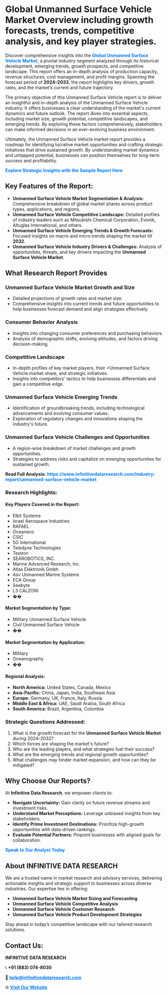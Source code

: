 <h1>Global Unmanned Surface Vehicle Market Overview including growth forecasts, trends, competitive analysis, and key player strategies.</h1>
<p>
Discover comprehensive insights into the 
<a href="https://www.infinitivedataresearch.com/industry-report/unmanned-surface-vehicle-market" rel="dofollow" style="color: #007BFF; text-decoration: none;"><strong>Global Unmanned Surface Vehicle Market</strong></a>, a pivotal industry segment analyzed through its historical development, emerging trends, growth prospects, and competitive landscape. This report offers an in-depth analysis of production capacity, revenue structures, cost management, and profit margins. Spanning the forecast period of <strong>2024–2033</strong>, the report highlights key drivers, growth rates, and the market’s current and future trajectory.
</p>
<p>
The primary objective of this Unmanned Surface Vehicle report is to deliver an insightful and in-depth analysis of the Unmanned Surface Vehicle industry. It offers businesses a clear understanding of the market's current dynamics and future outlook. The report dives into essential aspects, including market size, growth potential, competitive landscapes, and emerging trends. By exploring these factors comprehensively, stakeholders can make informed decisions in an ever-evolving business environment.
</p>
<p>
Ultimately, the Unmanned Surface Vehicle market report provides a roadmap for identifying lucrative market opportunities and crafting strategic initiatives that drive sustained growth. By understanding market dynamics and untapped potential, businesses can position themselves for long-term success and profitability.
</p>
<p>
<a href="https://www.infinitivedataresearch.com/request-sample/reportId=109597" style="color: #007BFF; text-decoration: none;"><strong>Explore Strategic Insights with the Sample Report Here</strong></a>
</p>

<h2>Key Features of the Report:</h2>
<ul>
<li><strong>Unmanned Surface Vehicle Market Segmentation & Analysis:</strong> Comprehensive breakdown of global market shares across product types, applications, and regions.</li>
<li><strong>Unmanned Surface Vehicle Competitive Landscape:</strong> Detailed profiles of industry leaders such as Mitsubishi Chemical Corporation, Evonik, Altuglas International, and others.</li>
<li><strong>Unmanned Surface Vehicle Emerging Trends & Growth Forecasts:</strong> Focused insights on macro and micro trends shaping the market till <strong>2032</strong>.</li>
<li><strong>Unmanned Surface Vehicle Industry Drivers & Challenges:</strong> Analysis of opportunities, threats, and key drivers impacting the <strong>Unmanned Surface Vehicle Market</strong>.</li>
</ul>

<h2>What Research Report Provides</h2>
<h3>Unmanned Surface Vehicle Market Growth and Size</h3>
<ul>
<li>Detailed projections of growth rates and market size.</li>
<li>Comprehensive insights into current trends and future opportunities to help businesses forecast demand and align strategies effectively.</li>
</ul>

<h3>Consumer Behavior Analysis</h3>
<ul>
<li>Insights into changing consumer preferences and purchasing behaviors.</li>
<li>Analysis of demographic shifts, evolving attitudes, and factors driving decision-making.</li>
</ul>

<h3>Competitive Landscape</h3>
<ul>
<li>In-depth profiles of key market players, their >Unmanned Surface Vehicle market share, and strategic initiatives.</li>
<li>Insights into competitors' tactics to help businesses differentiate and gain a competitive edge.</li>
</ul>

<h3>Unmanned Surface Vehicle Emerging Trends</h3>
<ul>
<li>Identification of groundbreaking trends, including technological advancements and evolving consumer values.</li>
<li>Exploration of regulatory changes and innovations shaping the industry's future.</li>
</ul>

<h3>Unmanned Surface Vehicle Challenges and Opportunities</h3>
<ul>
<li>A region-wise breakdown of market challenges and growth opportunities.</li>
<li>Strategies to address risks and capitalize on emerging opportunities for sustained growth.</li>
</ul>
<p><strong>Read Full Analysis:</strong> <a href="https://www.infinitivedataresearch.com/industry-report/unmanned-surface-vehicle-market" rel="dofollow" style="color: #007BFF; text-decoration: none;"><strong>https://www.infinitivedataresearch.com/industry-report/unmanned-surface-vehicle-market</strong></a></p>
<h3>Research Highlights:</h3>
<h4>Key Players Covered in the Report:</h4>
<ul><li>Elbit Systems</li><li>Israel Aerospace Industries</li><li>RAFAEL</li><li>Oceaneco</li><li>CSIC</li><li>5G International</li><li>Teledyne Technologies</li><li>Textron</li><li>SEAROBOTICS, INC.</li><li>Marine Advanced Research, Inc.</li><li>Atlas Elektronik Gmbh</li><li>Asv Unmanned Marine Systems</li><li>ECA Group</li><li>Seebyte</li><li>L3 CALZONI</li><li>��</li></ul>
<h4>Market Segmentation by Type:</h4>
<ul><li>Military Unmanned Surface Vehicle</li><li>Civil Unmanned Surface Vehicle</li><li>��</li></ul>
<h4>Market Segmentation by Application:</h4>
<ul><li>Military</li><li>Oceanography</li><li>��</li></ul>

<h4>Regional Analysis:</h4>
<ul>
<li><strong>North America:</strong> United States, Canada, Mexico</li>
<li><strong>Asia-Pacific:</strong> China, Japan, India, Southeast Asia</li>
<li><strong>Europe:</strong> Germany, UK, France, Italy, Russia</li>
<li><strong>Middle East & Africa:</strong> UAE, Saudi Arabia, South Africa</li>
<li><strong>South America:</strong> Brazil, Argentina, Colombia</li>
</ul>

<h3>Strategic Questions Addressed:</h3>
<ol>
<li>What is the growth forecast for the <strong>Unmanned Surface Vehicle Market</strong> during 2024–2032?</li>
<li>Which forces are shaping the market's future?</li>
<li>Who are the leading players, and what strategies fuel their success?</li>
<li>What are the emerging trends and regional growth opportunities?</li>
<li>What challenges may hinder market expansion, and how can they be mitigated?</li>
</ol>

<h2>Why Choose Our Reports?</h2>
<p>At <strong>Infinitive Data Research</strong>, we empower clients to:</p>
<ul>
<li><strong>Navigate Uncertainty:</strong> Gain clarity on future revenue streams and investment risks.</li>
<li><strong>Understand Market Perceptions:</strong> Leverage unbiased insights from key stakeholders.</li>
<li><strong>Identify Prime Investment Destinations:</strong> Prioritize high-growth opportunities with data-driven rankings.</li>
<li><strong>Evaluate Potential Partners:</strong> Pinpoint businesses with aligned goals for collaboration.</li>
</ul>
<p><a href="https://www.infinitivedataresearch.com/industry-report/unmanned-surface-vehicle-market" rel="dofollow" style="color: #007BFF; text-decoration: none;"><strong>Speak to Our Analyst Today</strong></a></p>

<h2>About INFINITIVE DATA RESEARCH</h2>
<p>We are a trusted name in market research and advisory services, delivering actionable insights and strategic support to businesses across diverse industries. Our expertise lies in offering:</p>
<ul>
<li><strong>Unmanned Surface Vehicle Market Sizing and Forecasting</strong></li>
<li><strong>Unmanned Surface Vehicle Competitive Analysis</strong></li>
<li><strong>Unmanned Surface Vehicle Customer Research</strong></li>
<li><strong>Unmanned Surface Vehicle Product Development Strategies</strong></li>
</ul>
<p>Stay ahead in today’s competitive landscape with our tailored research solutions.</p>

<h2>Contact Us:</h2>
<p><strong>INFINITIVE DATA RESEARCH</strong></p>
<p>📞 <strong>+91 (883) 074-8030</strong></p>
<p>📧 <strong><a href="mailto:help@infinitivedataresearch.com" style="color: #007BFF;">help@infinitivedataresearch.com</a></strong></p>
<p>🌐 <strong><a href="https://www.infinitivedataresearch.com" rel="dofollow" style="color: #007BFF;">Visit Our Website</a></strong></p>